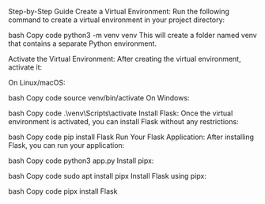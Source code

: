 Step-by-Step Guide
Create a Virtual Environment: Run the following command to create a virtual environment in your project directory:

bash
Copy code
python3 -m venv venv
This will create a folder named venv that contains a separate Python environment.

Activate the Virtual Environment: After creating the virtual environment, activate it:

On Linux/macOS:

bash
Copy code
source venv/bin/activate
On Windows:

bash
Copy code
.\venv\Scripts\activate
Install Flask: Once the virtual environment is activated, you can install Flask without any restrictions:

bash
Copy code
pip install Flask
Run Your Flask Application: After installing Flask, you can run your application:

bash
Copy code
python3 app.py
Install pipx:

bash
Copy code
sudo apt install pipx
Install Flask using pipx:

bash
Copy code
pipx install Flask
